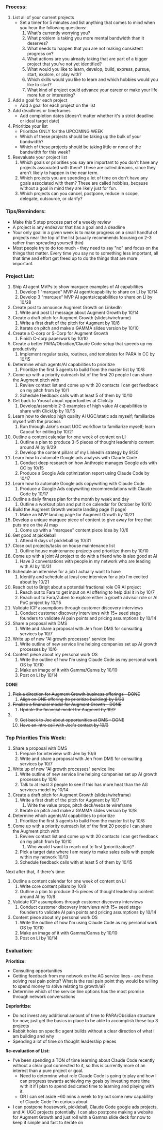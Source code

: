 ### Process:

1. List all of your current projects
	- Set a timer for 5 minutes and list anything that comes to mind when you hear the following questions:
		1. What's currently worrying you?
		2. What problem is taking you more mental bandwidth than it deserves?
		3. What needs to happen that you are not making consistent progress on?
		4. What actions are you already taking that are part of a bigger project that you've not yet identified?
		5. What would you like to learn, develop, build, express, pursue, start, explore, or play with?
		6. Which skills would you like to learn and which hobbies would you like to start?
		7. What kind of project could advance your career or make your life more fun or interesting?
2. Add a goal for each project
	- Add a goal for each project on the list
3. Add deadlines or timeframes
	- Add completion dates (doesn't matter whether it's a strict deadline or ideal target date)
4. Prioritize your list
	- Prioritize ONLY for the UPCOMING WEEK
	- Which of these projects should be taking up the bulk of your bandwidth?
	- Which of these projects should be taking little or none of the bandwidth for this week?
5. Reevaluate your project list
	1. Which goals or priorities you say are important to you don't have any projects associated with them? These are called dreams, since they aren't likely to happen in the near term.
	2. Which projects you are spending a lot of time on don't have any goals associated with them? These are called hobbies, because without a goal in mind they are likely just for fun.
	3. Which projects can you cancel, postpone, reduce in scope, delegate, outsource, or clarify?

### Tips/Reminders:

- Make this 5 step process part of a weekly review
- A project is any endeavor that has a goal and a deadline
- Your only goal in a given week is to make progress on a small handful of projects near the top of the list (usually recommends focusing on 2-3 rather than spreading yourself thin)
- Most people try to do too much - they need to say "no" and focus on the things that matter. Every time you say no to something less important, all that time and effort get freed up to do the things that are more important.

### Project List:


1. Ship AI agent MVPs to show marquee examples of AI capabilities
	1. Develop 1 "marquee" MVP AI agent/capability to share on LI by 10/14
	2. Develop 3 "marquee" MVP AI agents/capabilities to share on LI by 10/28
2. Create post to announce Augment Growth on LinkedIn
	1. Write and post LI message about Augment Growth by 10/14
3. Create a draft pitch for Augment Growth (slides/wireframe)
	1. Write a first draft of the pitch for Augment by 10/8
	2. Iterate on pitch and make a GAMMA slides version by 10/10
4. Create a C-corp or S-Corp for Augment Growth
	1. Finish C-corp paperwork by 10/10
5. Create a better PARA/Obsidian/Claude Code setup that speeds up my productivity
	1. Implement regular tasks, routines, and templates for PARA in CC by 10/15
6. Determine which agents/AI capabilities to prioritize
	1. Prioritize the first 5 agents to build from the master list by 10/8
7. Come up with a priority outreach list of the first 20 people I can share the Augment pitch with
	1. Review contact list and come up with 20 contacts I can get feedback on my pitch from by 10/1
	2. Schedule feedback calls with at least 5 of them by 10/10
8. Get back to Yousuf about opportunities at ClickUp
	1. Develop/assemble 2-3 examples of high value AI capabilities to share with ClickUp by 10/15
9. Learn how to develop high quality AI UGC/static ads myself; familiarize myself with the process
	1. Run through Jake's exact UGC workflow to familiarize myself; learn Capcut for editing by 10/21
10. Outline a content calendar for one week of content on LI
	1. Outline a plan to produce 3-5 pieces of thought leadership content around AI by 9/29
	2. Develop the content pillars of my LinkedIn strategy by 9/30
11. Learn how to automate Google ads analysis with Claude Code
	1. Conduct deep research on how Anthropic manages Google ads with CC by 10/15
	2. Produce a Google Ads optimization report using Claude Code by 10/17
12. Learn how to automate Google ads copywriting with Claude Code
	1. Produce a Google Ads copywriting recommendations with Claude Code by 10/17
13. Outline a daily fitness plan for the month by week and day
	1. Outline a workout plan and put it on calendar for October by 10/10
14. Build the Augment Growth website landing page (1 page)
	1. Make an MVP landing page for Augment Growth by 10/21
15. Develop a unique marquee piece of content to give away for free that puts me on the AI map
	1. Come up with a "marquee" content piece idea by 10/6
16. Get good at pickleball
	1. Attend 6 days of pickleball by 10/31
17. Close out projects/tasks on house maintenance list
	1. Outline house maintenance projects and prioritize them by 10/10
18. Come up with a joint AI project to do with a friend who is also good at AI
	1. Have 3 conversations with people in my network who are leading with AI by 10/31
19. Schedule an interview for a job I actually want to have
	1. Identify and schedule at least one interview for a job I'm excited about by 10/21
20. Reach out to Brigit about a potential fractional role OR AI project
	1. Reach out to Fara to get input on AI offering to help dial it in by 10/7
	2. Reach out to Fara/Zuben to explore either a growth advisor role or AI PoC project by 10/15
21. Validate ICP assumptions through customer discovery interviews
	1. Conduct customer discovery interviews with 15+ seed stage founders to validate AI pain points and pricing assumptions by 10/14
22. Share a proposal with DMS
	1. Write and share a proposal with Jen from DMS for consulting services by 10/7
23. Write up of new "AI growth processes" service line
	1. Write outline of new service line helping companies set up AI growth processes by 10/6
24. Content piece about my personal work OS
	1. Write the outline of how I'm using Claude Code as my personal work OS by 10/10
	2. Make an image of it with Gamma/Canva by 10/10
	3. Post on LI by 10/14

**DONE**
1. ~~Pick a direction for Augment Growth business offerings - DONE~~
	1. ~~Align on ONE offering (to prioritize building) by 9/30~~
2. ~~Finalize a financial model for Augment Growth - DONE~~
	1. ~~Update the financial model for Augment by 10/2~~
3. 9. ~~Get back to Joe about opportunities at DMS - DONE~~
	1. ~~Have an intro call with Joe's contact by 10/3~~

### Top Priorities This Week:

1. Share a proposal with DMS
	1. Prepare for interview with Jen by 10/6
	2. Write and share a proposal with Jen from DMS for consulting services by 10/7
2. Write up of new "AI growth processes" service line
	1. Write outline of new service line helping companies set up AI growth processes by 10/6
	2. Talk to at least 3 people to see if this has more heat than the AG services model by 10/14
3. Create a draft pitch for Augment Growth (slides/wireframe)
	1. Write a first draft of the pitch for Augment by 10/7
		1. Write the value props, pitch deck/website wireframe
	2. Iterate on pitch and make a GAMMA slides version by 10/8
4. Determine which agents/AI capabilities to prioritize
	1. Prioritize the first 5 agents to build from the master list by 10/8
5. Come up with a priority outreach list of the first 20 people I can share the Augment pitch with
	1. Review contact list and come up with 20 contacts I can get feedback on my pitch from by 10/10
		1. Who would I want to reach out to first (prioritization)?
	2. Pick a target date where I am ready to make sales calls with people within my network 10/13
	3. Schedule feedback calls with at least 5 of them by 10/15


Next after that, if there's time:

1. Outline a content calendar for one week of content on LI
	1. Write core content pillars by 10/8
	2. Outline a plan to produce 3-5 pieces of thought leadership content around AI by 10/8
2. Validate ICP assumptions through customer discovery interviews
	1. Conduct customer discovery interviews with 15+ seed stage founders to validate AI pain points and pricing assumptions by 10/14
3. Content piece about my personal work OS
	1. Write the outline of how I'm using Claude Code as my personal work OS by 10/10
	2. Make an image of it with Gamma/Canva by 10/10
	3. Post on LI by 10/14

### Evaluation:

**Prioritize:**

- Consulting opportunities
- Getting feedback from my network on the AG service lines - are these solving real pain points? What is the real pain point they would be willing to spend money to solve relating to growth/ai?
- Determine which of the service line options has the most promise through network conversations

**Deprioritize:**

* Do not invest any additional amount of time to PARA/Obsidian structure for now; just get the basics in place to be able to accomplish these top 3 projects
* Rabbit holes on specific agent builds without a clear direction of what I am building and why
* Spending a lot of time on thought leadership pieces

**Re-evaluation of List:**

- I've been spending a TON of time learning about Claude Code recently without a clear goal connected to it, so this is currently more of an interest than a pure project or goal. 
	- Need to determine what role Claude Code is going to play and how I can progress towards achieving my goals by investing more time with it if I plan to spend dedicated time to learning and playing with it.
	- OR I can set aside ~60 mins a week to try out some new capability of Claude Code I'm curious about
- I can postpone housework, pickleball, Claude Code google ads projects, and AI UGC projects potentially. I can also postpone making a website for Augment Growth and just roll with a Gamma slide deck for now to keep it simple and fast to iterate on
